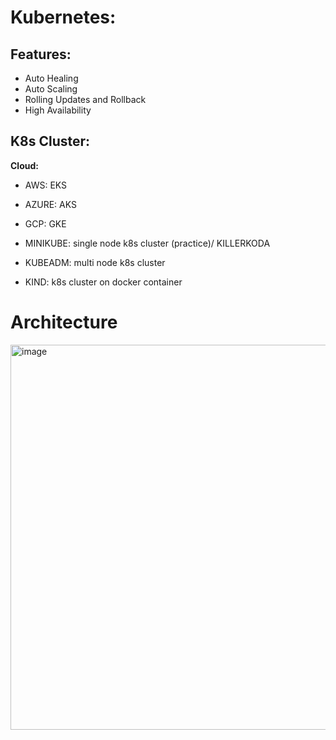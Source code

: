 # Kubernetes:

 ## Features:
 - Auto Healing 
 - Auto Scaling 
 - Rolling Updates and Rollback 
 - High Availability


 ## K8s Cluster: 
  **Cloud:**
   - AWS: EKS
   - AZURE: AKS 
   - GCP: GKE

 - MINIKUBE: single node k8s cluster (practice)/ KILLERKODA
 - KUBEADM: multi node k8s cluster 
 - KIND: k8s cluster on docker container

# Architecture
<img width="862" height="616" alt="image" src="https://github.com/user-attachments/assets/72480300-06dd-4698-845d-49fb6acfc66e" />
